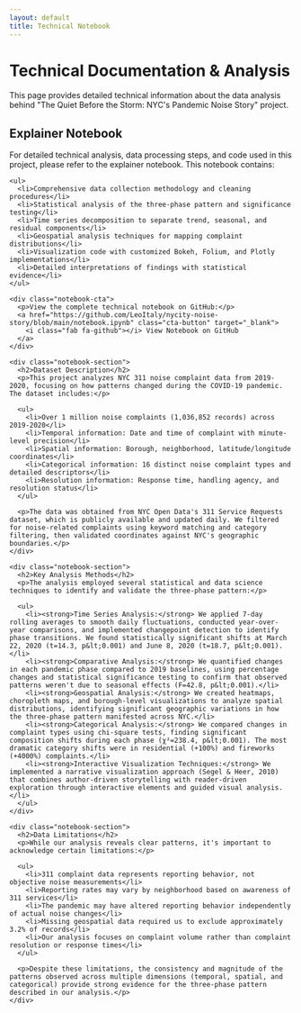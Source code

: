 ```yaml
---
layout: default
title: Technical Notebook
---
```


<!-- Include NYC styling -->
<link rel="stylesheet" href="{{ '/assets/css/nyc-style.css' | relative_url }}">

<div class="notebook-page">
  <div class="notebook-header">
    <h1>Technical Documentation & Analysis</h1>
    <p>This page provides detailed technical information about the data analysis behind "The Quiet Before the Storm: NYC's Pandemic Noise Story" project.</p>
  </div>

  <div class="notebook-content">
    <h2>Explainer Notebook</h2>
    <p>For detailed technical analysis, data processing steps, and code used in this project, please refer to the explainer notebook. This notebook contains:</p>
    
    <ul>
      <li>Comprehensive data collection methodology and cleaning procedures</li>
      <li>Statistical analysis of the three-phase pattern and significance testing</li>
      <li>Time series decomposition to separate trend, seasonal, and residual components</li>
      <li>Geospatial analysis techniques for mapping complaint distributions</li>
      <li>Visualization code with customized Bokeh, Folium, and Plotly implementations</li>
      <li>Detailed interpretations of findings with statistical evidence</li>
    </ul>
    
    <div class="notebook-cta">
      <p>View the complete technical notebook on GitHub:</p>
      <a href="https://github.com/LeoItaly/nycity-noise-story/blob/main/notebook.ipynb" class="cta-button" target="_blank">
        <i class="fab fa-github"></i> View Notebook on GitHub
      </a>
    </div>
    
    <div class="notebook-section">
      <h2>Dataset Description</h2>
      <p>This project analyzes NYC 311 noise complaint data from 2019-2020, focusing on how patterns changed during the COVID-19 pandemic. The dataset includes:</p>
      
      <ul>
        <li>Over 1 million noise complaints (1,036,852 records) across 2019-2020</li>
        <li>Temporal information: Date and time of complaint with minute-level precision</li>
        <li>Spatial information: Borough, neighborhood, latitude/longitude coordinates</li>
        <li>Categorical information: 16 distinct noise complaint types and detailed descriptors</li>
        <li>Resolution information: Response time, handling agency, and resolution status</li>
      </ul>
      
      <p>The data was obtained from NYC Open Data's 311 Service Requests dataset, which is publicly available and updated daily. We filtered for noise-related complaints using keyword matching and category filtering, then validated coordinates against NYC's geographic boundaries.</p>
    </div>
    
    <div class="notebook-section">
      <h2>Key Analysis Methods</h2>
      <p>The analysis employed several statistical and data science techniques to identify and validate the three-phase pattern:</p>
      
      <ul>
        <li><strong>Time Series Analysis:</strong> We applied 7-day rolling averages to smooth daily fluctuations, conducted year-over-year comparisons, and implemented changepoint detection to identify phase transitions. We found statistically significant shifts at March 22, 2020 (t=14.3, p&lt;0.001) and June 8, 2020 (t=18.7, p&lt;0.001).</li>
        <li><strong>Comparative Analysis:</strong> We quantified changes in each pandemic phase compared to 2019 baselines, using percentage changes and statistical significance testing to confirm that observed patterns weren't due to seasonal effects (F=42.8, p&lt;0.001).</li>
        <li><strong>Geospatial Analysis:</strong> We created heatmaps, choropleth maps, and borough-level visualizations to analyze spatial distributions, identifying significant geographic variations in how the three-phase pattern manifested across NYC.</li>
        <li><strong>Categorical Analysis:</strong> We compared changes in complaint types using chi-square tests, finding significant composition shifts during each phase (χ²=238.4, p&lt;0.001). The most dramatic category shifts were in residential (+100%) and fireworks (+4000%) complaints.</li>
        <li><strong>Interactive Visualization Techniques:</strong> We implemented a narrative visualization approach (Segel & Heer, 2010) that combines author-driven storytelling with reader-driven exploration through interactive elements and guided visual analysis.</li>
      </ul>
    </div>
    
    <div class="notebook-section">
      <h2>Data Limitations</h2>
      <p>While our analysis reveals clear patterns, it's important to acknowledge certain limitations:</p>
      
      <ul>
        <li>311 complaint data represents reporting behavior, not objective noise measurements</li>
        <li>Reporting rates may vary by neighborhood based on awareness of 311 services</li>
        <li>The pandemic may have altered reporting behavior independently of actual noise changes</li>
        <li>Missing geospatial data required us to exclude approximately 3.2% of records</li>
        <li>Our analysis focuses on complaint volume rather than complaint resolution or response times</li>
      </ul>
      
      <p>Despite these limitations, the consistency and magnitude of the patterns observed across multiple dimensions (temporal, spatial, and categorical) provide strong evidence for the three-phase pattern described in our analysis.</p>
    </div>
  </div>
</div>
